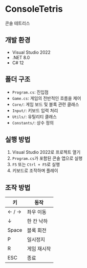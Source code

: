 ﻿# ConsoleTetris

콘솔 테트리스

## 개발 환경
- Visual Studio 2022  
- .NET 8.0  
- C# 12  

## 폴더 구조
- `Program.cs`: 진입점
- `Game.cs`: 게임의 전반적인 흐름을 제어
- `Core/`: 게임 보드 및 블록 관련 클래스
- `Input/`: 키보드 입력 처리
- `Utils/`: 유틸리티 클래스
- `Constants/`: 상수 정의

## 실행 방법
1. Visual Studio 2022로 프로젝트 열기
2. `Program.cs`가 포함된 콘솔 앱으로 실행
3. `F5` 또는 `Ctrl + F5`로 실행
4. 키보드로 조작하며 플레이

## 조작 방법

| 키          | 동작            |
|-------------|-----------------|
| ← / →       | 좌우 이동        |
| ↓           | 한 칸 낙하       |
| Space       | 블록 회전        |
| P           | 일시정지         |
| R           | 게임 재시작      |
| ESC         | 종료             |
